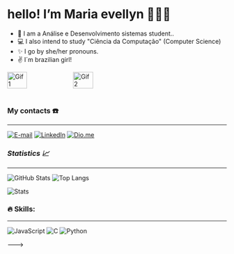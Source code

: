 # hello! I’m Maria evellyn 👩🏻‍💻 

-  👾 I am a Análise e Desenvolvimento sistemas student.. 
-  💻 I also intend to study "Ciência da Computação" (Computer Science)
-  ✨ I go by she/her pronouns.
-  ✌️ I´m brazilian girl!



<div style="display: flex;">
  <img src="https://github.com/EveeSilvaa/EveeSilvaa/assets/134736070/c0c0719f-a81e-4569-8ec1-220f6e81b5ea" alt="Gif 1" style="width: 30%;">
  <img src="https://github.com/EveeSilvaa/EveeSilvaa/assets/134736070/226cfe75-94f0-40ae-a888-2c902e8b98f7" alt="Gif 2" style="width: 30%;">
</div><br/>

 ### My contacts ☎️
---
[![E-mail](https://img.shields.io/badge/-Email-000?style=for-the-badge&logo=microsoft-outlook&logoColor=E94D5F)](e-mailto:evellynmaria593@gmail.com)
[![LinkedIn](https://img.shields.io/badge/-LinkedIn-000?style=for-the-badge&logo=linkedin&logoColor=30A3DC)](https://www.linkedin.com/in/maria-evellyn-silva-738631226/)
[![Dio.me](https://img.shields.io/badge/-Dio.me-000?style=for-the-badge&logo=Dio.me&logoColor=30A3DC)](https://www.dio.me/users/evellyndev593/)



### *Statistics 📈*
---
![GitHub Stats](https://github-readme-stats.vercel.app/api?username=EveeSilvaa&theme=gruvbox&show_icons=true&include_all_commits=true&custom_title=EveeSilvaa)  ![Top Langs](https://github-readme-stats-git-masterrstaa-rickstaa.vercel.app/api/top-langs/?username=EveeSilvaa&theme=gruvbox&layout=donut)

![Stats](https://github-profile-summary-cards.vercel.app/api/cards/profile-details?username=EveeSilvaa&theme=gruvbox)


### 🔥 Skills:
---

![JavaScript](https://img.shields.io/badge/Java-000?style=for-the-badge&logo=javaScript)
![C](https://img.shields.io/badge/C-000?style=for-the-badge&logo=C)
![Python](https://img.shields.io/badge/Python-000?style=for-the-badge&logo=Python)

--->
